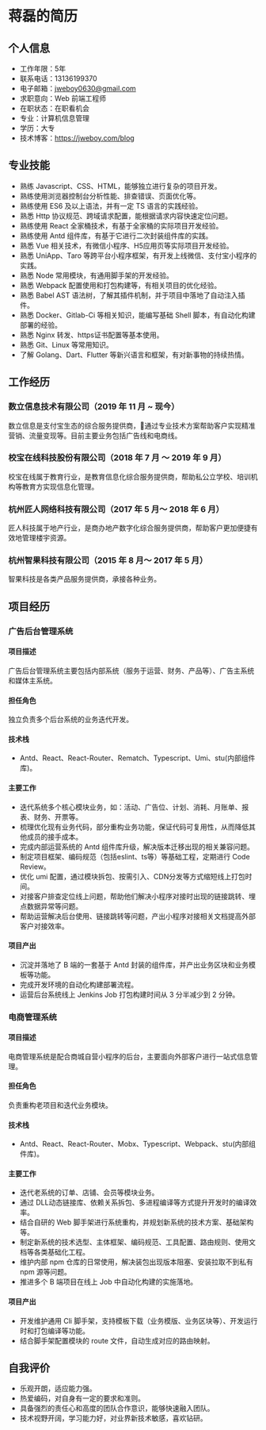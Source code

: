 # 蒋磊的简历

## 个人信息

- 工作年限：5年
- 联系电话：13136199370
- 电子邮箱：jweboy0630@gmail.com
- 求职意向：Web 前端工程师
- 在职状态：在职看机会
- 专业：计算机信息管理
- 学历：大专
- 技术博客：<https://jweboy.com/blog>

## 专业技能

- 熟练 Javascript、CSS、HTML，能够独立进行复杂的项目开发。
- 熟练使用浏览器控制台分析性能、排查错误、⻚面优化等。
- 熟练使用 ES6 及以上语法，并有一定 TS 语言的实践经验。
- 熟悉 Http 协议规范、跨域请求配置，能根据请求内容快速定位问题。
- 熟练使用 React 全家桶技术，有基于全家桶的实际项目开发经验。
- 熟练使用 Antd 组件库，有基于它进行二次封装组件库的实践。
- 熟悉 Vue 相关技术，有微信小程序、H5应用页等实际项目开发经验。
- 熟悉 UniApp、Taro 等跨平台小程序框架，有开发上线微信、支付宝小程序的实践。
- 熟悉 Node 常用模块，有通用脚手架的开发经验。
- 熟悉 Webpack 配置使用和打包构建等，有相关项目的优化经验。
- 熟悉 Babel AST 语法树，了解其插件机制，并于项目中落地了自动注入插件。
- 熟悉 Docker、Gitlab-Ci 等相关知识，能编写基础 Shell 脚本，有自动化构建部署的经验。
- 熟悉 Nginx 转发、https证书配置等基本使用。
- 熟悉 Git、Linux 等常用知识。
- 了解 Golang、Dart、Flutter 等新兴语言和框架，有对新事物的持续热情。

## 工作经历

### 数立信息技术有限公司（2019 年 11 月 ~ 现今）

数立信息是支付宝生态的综合服务提供商，通过专业技术方案帮助客户实现精准营销、流量变现等。目前主要业务包括广告线和电商线。

### 校宝在线科技股份有限公司（2018 年 7 月 〜 2019 年 9 月）

校宝在线属于教育行业，是教育信息化综合服务提供商，帮助私公立学校、培训机构等教育方实现信息化管理。

### 杭州匠人网络科技有限公司（2017 年 5 月〜 2018 年 6 月）

匠人科技属于地产行业，是商办地产数字化综合服务提供商，帮助客户更加便捷有效地管理楼宇资源。

### 杭州智果科技有限公司（2015 年 8 月〜 2017 年 5 月）

智果科技是各类产品服务提供商，承接各种业务。

## 项目经历

### 广告后台管理系统

#### 项目描述

广告后台管理系统主要包括内部系统（服务于运营、财务、产品等）、广告主系统和媒体主系统。

#### 担任角色

独立负责多个后台系统的业务迭代开发。

#### 技术栈

- Antd、React、React-Router、Rematch、Typescript、Umi、stu(内部组件库)。

#### 主要工作

- 迭代系统多个核心模块业务，如：活动、广告位、计划、消耗、月账单、报表、财务、开票等。
- 梳理优化现有业务代码，部分重构业务功能，保证代码可复用性，从而降低其他成员的接手成本。
- 完成内部运营系统的 Antd 组件库升级，解决版本迁移出现的相关兼容问题。
- 制定项目框架、编码规范（包括eslint、ts等）等基础工程，定期进行 Code Review。
- 优化 umi 配置，通过模块拆包、按需引入、CDN分发等方式缩短线上打包时间。
- 对接客户排查定位线上问题，帮助他们解决小程序对接时出现的链接跳转、埋点数据异常等问题。
- 帮助运营解决后台使用、链接跳转等问题，产出小程序对接相关文档提高外部客户对接效率。

#### 项目产出

- 沉淀并落地了 B 端的一套基于 Antd 封装的组件库，并产出业务区块和业务模板等功能。
- 完成开发环境的自动化构建部署流程。
- 运营后台系统线上 Jenkins Job 打包构建时间从 3 分半减少到 2 分钟。

### 电商管理系统

#### 项目描述

电商管理系统是配合商城自营小程序的后台，主要面向外部客户进行一站式信息管理。

#### 担任角色

负责重构老项目和迭代业务模块。

#### 技术栈

- Antd、React、React-Router、Mobx、Typescript、Webpack、stu(内部组件库)。

#### 主要工作

- 迭代老系统的订单、店铺、会员等模块业务。
- 通过 DLL动态链接库、依赖关系拆包、多进程编译等方式提升开发时的编译效率。
- 结合自研的 Web 脚手架进行系统重构，并规划新系统的技术方案、基础架构等。
- 制定新系统的技术选型、主体框架、编码规范、工具配置、路由规则、使用文档等各类基础化工程。
- 维护内部 npm 仓库的日常使用，解决装包出现版本阻塞、安装拉取不到私有 npm 源等问题。
- 推进多个 B 端项目在线上 Job 中自动化构建的实施落地。

#### 项目产出

- 开发维护通用 Cli 脚手架，支持模板下载（业务模版、业务区块等）、开发运行时和打包编译等功能。
- 结合脚手架配置模块的 route 文件，自动生成对应的路由映射。

## 自我评价

- 乐观开朗，适应能力强。
- 热爱编码，对自身有一定的要求和准则。
- 具备强烈的责任心和高度的团队合作意识，能够快速融入团队。
- 技术视野开阔，学习能力好，对业界新技术敏感，喜欢钻研。
